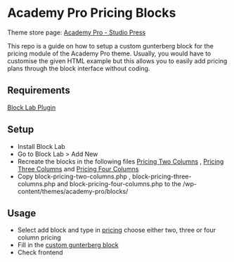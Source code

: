 # Academy Pro Pricing Blocks

Theme store page: [Academy Pro - Studio Press](https://my.studiopress.com/themes/academy/)

This repo is a guide on how to setup a custom gunterberg block for the pricing module of the Academy Pro theme. Usually, you would have to customise the given HTML example but this allows you to easily add pricing plans through the block interface without coding.

## Requirements 

[Block Lab Plugin](https://wordpress.org/plugins/block-lab/)

## Setup ##

- Install Block Lab
- Go to Block Lab > Add New
- Recreate the blocks in the following files [Pricing Two Columns](https://github.com/Jeffrey-Fazal/Academy-Pro-Pricing-Blocks/raw/master/Pricing%20Two%20Columns.png) , [Pricing Three Columns](https://github.com/Jeffrey-Fazal/Academy-Pro-Pricing-Blocks/raw/master/Pricing%20Three%20Columns.png) and [Pricing Four Columns](https://github.com/Jeffrey-Fazal/Academy-Pro-Pricing-Blocks/raw/master/Pricing%20Four%20Columns.png)
- Copy block-pricing-two-columns.php , block-pricing-three-columns.php and block-pricing-four-columns.php to the  /wp-content/themes/academy-pro/blocks/

## Usage ##
- Select add block and type in [pricing](https://raw.githubusercontent.com/Jeffrey-Fazal/Academy-Pro-Pricing-Blocks/master/selectblock.png)
choose either two, three or four column pricing
- Fill in the [custom gunterberg block](https://raw.githubusercontent.com/Jeffrey-Fazal/Academy-Pro-Pricing-Blocks/master/gblockeg-1.png)
- Check frontend
